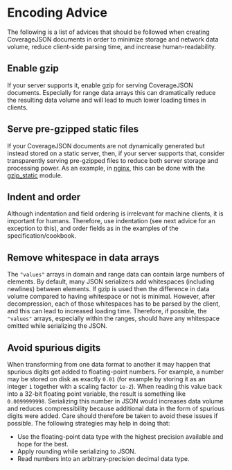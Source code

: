 # Encoding Advice

The following is a list of advices that should be followed when creating CoverageJSON documents in order to minimize storage and network data volume, reduce client-side parsing time, and increase human-readability.

## Enable gzip

If your server supports it, enable gzip for serving CoverageJSON documents.
Especially for range data arrays this can dramatically reduce the resulting data volume and will lead to much lower loading times in clients.

## Serve pre-gzipped static files

If your CoverageJSON documents are not dynamically generated but instead stored on a static server, then, if your server supports that, consider transparently serving pre-gzipped files to reduce both server storage and processing power. As an example, in [nginx](http://nginx.org/), this can be done with the [gzip_static](http://nginx.org/en/docs/http/ngx_http_gzip_static_module.html) module.  

## Indent and order

Although indentation and field ordering is irrelevant for machine clients, it is important for humans.
Therefore, use indentation (see next advice for an exception to this), and order fields as in the examples of the specification/cookbook.

## Remove whitespace in data arrays

The `"values"` arrays in domain and range data can contain large numbers of elements.
By default, many JSON serializers add whitespaces (including newlines) between elements.
If gzip is used then the difference in data volume compared to having whitespace or not is minimal.
However, after decompression, each of those whitespaces has to be parsed by the client, and this can lead to increased loading time. Therefore, if possible, the `"values"` arrays, especially within the ranges, should have any whitespace omitted while serializing the JSON.

## Avoid spurious digits

When transforming from one data format to another it may happen that spurious digits get added to floating-point numbers. For example, a number may be stored on disk as exactly `0.01` (for example by storing it as an integer `1` together with a scaling factor `1e-2`). When reading this value back into a 32-bit floating point variable, the result is something like `0.0099999998`. Serializing this number in JSON would increases data volume and reduces compressibility because additional data in the form of spurious digits were added. Care should therefore be taken to avoid these issues if possible. The following strategies may help in doing that:

- Use the floating-point data type with the highest precision available and hope for the best.
- Apply rounding while serializing to JSON.
- Read numbers into an arbitrary-precision decimal data type. 

